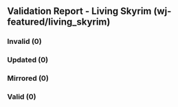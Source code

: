## Validation Report - Living Skyrim (wj-featured/living_skyrim)


### Invalid (0)
### Updated (0)
### Mirrored (0)
### Valid (0)
